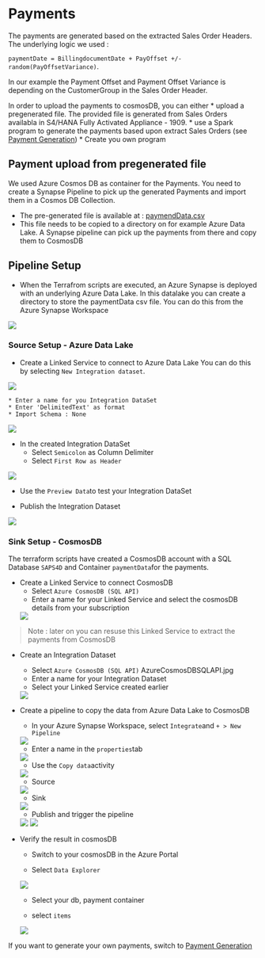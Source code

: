 # Payments
The payments are generated based on the extracted Sales Order Headers. 
The underlying logic we used :

`paymentDate = BillingdocumentDate + PayOffset +/- random(PayOffsetVariance)`.

In our example the Payment Offset and Payment Offset Variance is depending on the CustomerGroup in the Sales Order Header.

In order to upload the payments to cosmosDB, you can either 
    * upload a pregenerated file. The provided file is generated from Sales Orders availabla in S4/HANA Fully Activated Appliance - 1909.
    * use a Spark program to generate the payments based upon extract Sales Orders (see [Payment Generation](generatePayments.md))
    * Create you own program

## Payment upload from pregenerated file
We used Azure Cosmos DB as container for the Payments. You need to create a Synapse Pipeline to pick up the generated Payments and import them in a Cosmos DB Collection.

* The pre-generated file is available at : [paymendData.csv](../data/paymentData.csv)
* This file needs to be copied to a directory on for example Azure Data Lake. A Synapse pipeline can pick up the payments from there and copy them to CosmosDB

## Pipeline Setup
* When the Terrafrom scripts are executed, an Azure Synapse is deployed with an underlying Azure Data Lake. In this datalake you can create a directory to store the paymentData csv file. You can do this from the Azure Synapse Workspace

<img src="../images/paymentsSetup/azdlDirectory.jpg">

### Source Setup - Azure Data Lake
* Create a Linked Service to connect to Azure Data Lake
You can do this by selecting `New Integration dataset`. 

<img src="../images/paymentsSetup/newIntegrationDataSet.jpg">

    * Enter a name for you Integration DataSet
    * Enter 'DelimitedText' as format
    * Import Schema : None

<img src="../images/paymentsSetup/createIntegrationDS.jpg">

* In the created Integration DataSet
    * Select `Semicolon` as Column Delimiter
    * Select `First Row as Header`

<img src="../images/paymentsSetup/paymentIDS.jpg">

* Use the `Preview Data`to test your Integration DataSet

* Publish the Integration Dataset
<img src="../images/paymentsSetup/publishDS.jpg">

### Sink Setup - CosmosDB
The terraform scripts have created a CosmosDB account with a SQL Database `SAPS4D` and Container `paymentData`for the payments.

* Create a Linked Service to connect CosmosDB
    * Select `Azure CosmosDB (SQL API)`
    * Enter a name for your Linked Service and select the cosmosDB details from your subscription
    <img src="../images/paymentsSetup/cosmosDB_LS.jpg">

>Note : later on you can resuse this Linked Service to extract the payments from CosmosDB

* Create an Integration Dataset
    * Select `Azure CosmosDB (SQL API)`
    AzureCosmosDBSQLAPI.jpg
    * Enter a name for your Integration Dataset
    * Select your Linked Service created earlier
    <img src="../images/paymentsSetup/paymentsCosmos_IDS.jpg">

* Create a pipeline to copy the data from Azure Data Lake to CosmosDB
    * In your Azure Synapse Workspace, select `Integrate`and `+ > New Pipeline`
    <img src="../images/paymentsSetup/createPipeline.jpg">
    
    * Enter a name in the `properties`tab
    <img src="../images/paymentsSetup/pipelineName.jpg">
    
    * Use the `Copy data`activity
    <img src="../images/paymentsSetup/copyDataAction.jpg">

    * Source
    <img src="../images/paymentsSetup/paymentsSource.jpg">

    * Sink
    <img src="../images/paymentsSetup/paymentsSink.jpg">

    * Publish and trigger the pipeline
    <img src="../images/paymentsSetup/publishDS.jpg">
    <img src="../images/paymentsSetup/triggerNow.jpg">

* Verify the result in cosmosDB
    * Switch to your cosmosDB in the Azure Portal

    * Select `Data Explorer`
    <img src="../images/paymentsSetup/cosmosDBDataExplorer.jpg">
    
    * Select your db, payment container
    
    * select `items`
    <img src="../images/paymentsSetup/cosmosDBContents.jpg">

If you want to generate your own payments, switch to [Payment Generation](generatePayments.md)



